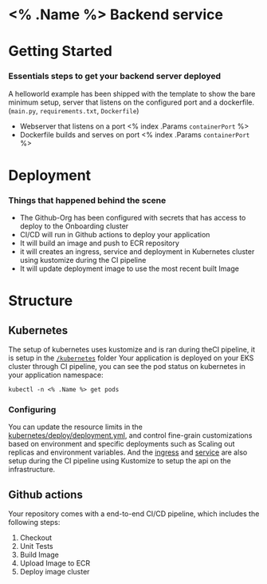 #  <% .Name %> Backend service

# Getting Started
### Essentials steps to get your backend server deployed
A helloworld example has been shipped with the template to show the bare minimum setup, server that listens on the configured port and a dockerfile. (`main.py`, `requirements.txt`, `Dockerfile`)
- Webserver that listens on a port <% index .Params `containerPort` %>
- Dockerfile builds and serves on port <% index .Params `containerPort` %>


# Deployment
### Things that happened behind the scene
- The Github-Org has been configured with secrets that has access to deploy to the Onboarding cluster
- CI/CD will run in Github actions to deploy your application
- It will build an image and push to ECR repository
- it will creates an ingress, service and deployment in Kubernetes cluster using kustomize during the CI pipeline
- It will update deployment image to use the most recent built Image

# Structure
## Kubernetes
The setup of kubernetes uses kustomize and is ran during theCI pipeline, it is setup in the [`/kubernetes`](./kubernetes/deploy/) folder
Your application is deployed on your EKS cluster through CI pipeline, you can see the pod status on kubernetes in your application namespace:
```
kubectl -n <% .Name %> get pods
```
### Configuring
You can update the resource limits in the [kubernetes/deploy/deployment.yml][deployment], and control fine-grain customizations based on environment and specific deployments such as Scaling out replicas and environment variables. And the [ingress] and [service] are also setup during the CI pipeline using Kustomize to setup the api on the infrastructure.

## Github actions
Your repository comes with a end-to-end CI/CD pipeline, which includes the following steps:
1. Checkout
2. Unit Tests
3. Build Image
4. Upload Image to ECR
4. Deploy image cluster

<!-- Links -->
[deployment]: ./kubernetes/deploy/deployment.yml
[service]: ./kubernetes/deploy/service.yml
[ingress]: ./kubernetes/deploy/ingress.yml
[circleci-details]: ./.circleci/README.md
